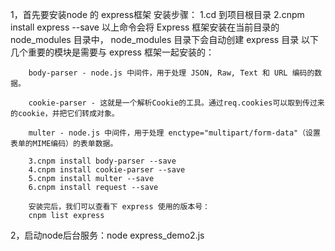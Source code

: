 1，首先要安装node 的 express框架
   安装步骤：
   		1.cd 到项目根目录
   		2.cnpm install express --save
   		以上命令会将 Express 框架安装在当前目录的 node_modules 目录中， node_modules 目录下会自动创建 express 目录
   		以下几个重要的模块是需要与 express 框架一起安装的：

   		body-parser - node.js 中间件，用于处理 JSON, Raw, Text 和 URL 编码的数据。

		cookie-parser - 这就是一个解析Cookie的工具。通过req.cookies可以取到传过来的cookie，并把它们转成对象。

		multer - node.js 中间件，用于处理 enctype="multipart/form-data"（设置表单的MIME编码）的表单数据。

		3.cnpm install body-parser --save
		4.cnpm install cookie-parser --save
		5.cnpm install multer --save
		6.cnpm install request --save

		安装完后，我们可以查看下 express 使用的版本号：
		cnpm list express

2，启动node后台服务：node express_demo2.js